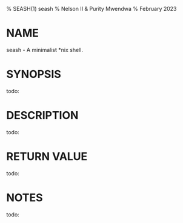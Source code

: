 % SEASH(1) seash
% Nelson II & Purity Mwendwa
% February 2023

# NAME
seash - A minimalist *nix shell.

# SYNOPSIS
todo:

# DESCRIPTION
todo:

# RETURN VALUE
todo:

# NOTES
todo:

